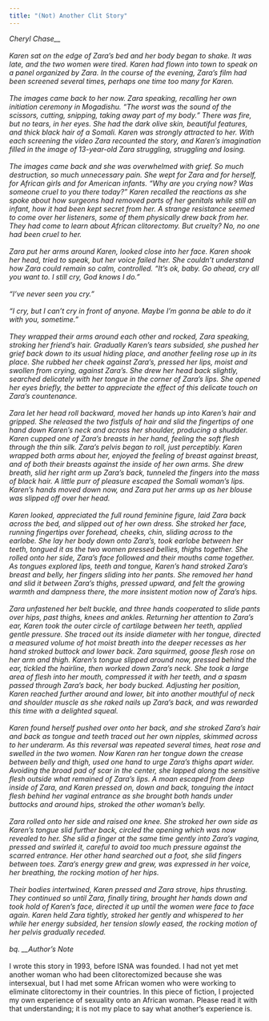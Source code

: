 ```yaml
---
title: "(Not) Another Clit Story"
---
```


_Cheryl Chase\_\_<br><br>Karen sat on the edge of Zara&#8217;s bed and her body began to shake. It was late, and the two women were tired. Karen had flown into town to speak on a panel organized by Zara. In the course of the evening, Zara&#8217;s film had been screened several times, perhaps one time too many for Karen.<br><br>The images came back to her now. Zara speaking, recalling her own initiation ceremony in Mogadishu. &#8220;The worst was the sound of the scissors, cutting, snipping, taking away part of my body.&#8221; There was fire, but no tears, in her eyes. She had the dark olive skin, beautiful features, and thick black hair of a Somali. Karen was strongly attracted to her. With each screening the video Zara recounted the story, and Karen&#8217;s imagination filled in the image of 13-year-old Zara struggling, struggling and losing.<br><br>The images came back and she was overwhelmed with grief. So much destruction, so much unnecessary pain. She wept for Zara and for herself, for African girls and for American infants. &#8220;Why are you crying now? Was someone cruel to you there today?&#8221; Karen recalled the reactions as she spoke about how surgeons had removed parts of her genitals while still an infant, how it had been kept secret from her. A strange resistance seemed to come over her listeners, some of them physically drew back from her. They had come to learn about African clitorectomy. But cruelty? No, no one had been cruel to her.<br><br>Zara put her arms around Karen, looked close into her face. Karen shook her head, tried to speak, but her voice failed her. She couldn&#8217;t understand how Zara could remain so calm, controlled. &#8220;It&#8217;s ok, baby. Go ahead, cry all you want to. I still cry, God knows I do.&#8221;<br><br>&#8220;I&#8217;ve never seen you cry.&#8221;<br><br>&#8220;I cry, but I can&#8217;t cry in front of anyone. Maybe I&#8217;m gonna be able to do it with you, sometime.&#8221;<br><br>They wrapped their arms around each other and rocked, Zara speaking, stroking her friend&#8217;s hair. Gradually Karen&#8217;s tears subsided, she pushed her grief back down to its usual hiding place, and another feeling rose up in its place. She rubbed her cheek against Zara&#8217;s, pressed her lips, moist and swollen from crying, against Zara&#8217;s. She drew her head back slightly, searched delicately with her tongue in the corner of Zara&#8217;s lips. She opened her eyes briefly, the better to appreciate the effect of this delicate touch on Zara&#8217;s countenance.<br><br>Zara let her head roll backward, moved her hands up into Karen&#8217;s hair and gripped. She released the two fistfuls of hair and slid the fingertips of one hand down Karen&#8217;s neck and across her shoulder, producing a shudder. Karen cupped one of Zara&#8217;s breasts in her hand, feeling the soft flesh through the thin silk. Zara&#8217;s pelvis began to roll, just perceptibly. Karen wrapped both arms about her, enjoyed the feeling of breast against breast, and of both their breasts against the inside of her own arms. She drew breath, slid her right arm up Zara&#8217;s back, tunneled the fingers into the mass of black hair. A little purr of pleasure escaped the Somali woman&#8217;s lips. Karen&#8217;s hands moved down now, and Zara put her arms up as her blouse was slipped off over her head.<br><br>Karen looked, appreciated the full round feminine figure, laid Zara back across the bed, and slipped out of her own dress. She stroked her face, running fingertips over forehead, cheeks, chin, sliding across to the earlobe. She lay her body down onto Zara&#8217;s, took earlobe between her teeth, tongued it as the two women pressed bellies, thighs together. She rolled onto her side, Zara&#8217;s face followed and their mouths came together. As tongues explored lips, teeth and tongue, Karen&#8217;s hand stroked Zara&#8217;s breast and belly, her fingers sliding into her pants. She removed her hand and slid it between Zara&#8217;s thighs, pressed upward, and felt the growing warmth and dampness there, the more insistent motion now of Zara&#8217;s hips.<br><br>Zara unfastened her belt buckle, and three hands cooperated to slide pants over hips, past thighs, knees and ankles. Returning her attention to Zara&#8217;s ear, Karen took the outer circle of cartilage between her teeth, applied gentle pressure. She traced out its inside diameter with her tongue, directed a measured volume of hot moist breath into the deeper recesses as her hand stroked buttock and lower back. Zara squirmed, goose flesh rose on her arm and thigh. Karen&#8217;s tongue slipped around now, pressed behind the ear, tickled the hairline, then worked down Zara&#8217;s neck. She took a large area of flesh into her mouth, compressed it with her teeth, and a spasm passed through Zara&#8217;s back, her body bucked. Adjusting her position, Karen reached further around and lower, bit into another mouthful of neck and shoulder muscle as she raked nails up Zara&#8217;s back, and was rewarded this time with a delighted squeal.<br><br>Karen found herself pushed over onto her back, and she stroked Zara&#8217;s hair and back as tongue and teeth traced out her own nipples, skimmed across to her underarm. As this reversal was repeated several times, heat rose and swelled in the two women. Now Karen ran her tongue down the crease between belly and thigh, used one hand to urge Zara&#8217;s thighs apart wider. Avoiding the broad pad of scar in the center, she lapped along the sensitive flesh outside what remained of Zara&#8217;s lips. A moan escaped from deep inside of Zara, and Karen pressed on, down and back, tonguing the intact flesh behind her vaginal entrance as she brought both hands under buttocks and around hips, stroked the other woman&#8217;s belly.<br><br>Zara rolled onto her side and raised one knee. She stroked her own side as Karen&#8217;s tongue slid further back, circled the opening which was now revealed to her. She slid a finger at the same time gently into Zara&#8217;s vagina, pressed and swirled it, careful to avoid too much pressure against the scarred entrance. Her other hand searched out a foot, she slid fingers between toes. Zara&#8217;s energy grew and grew, was expressed in her voice, her breathing, the rocking motion of her hips.<br><br>Their bodies intertwined, Karen pressed and Zara strove, hips thrusting. They continued so until Zara, finally tiring, brought her hands down and took hold of Karen&#8217;s face, directed it up until the women were face to face again. Karen held Zara tightly, stroked her gently and whispered to her while her energy subsided, her tension slowly eased, the rocking motion of her pelvis gradually receded. <br><br>bq. \_\_Author&#8217;s Note_  
<br>I wrote this story in 1993, before <span class="caps">ISNA</span> was founded. I had not yet met another woman who had been clitorectomized because she was intersexual, but I had met some African women who were working to eliminate clitorectomy in their countries. In this piece of fiction, I projected my own experience of sexuality onto an African woman. Please read it with that understanding; it is not my place to say what another&#8217;s experience is.